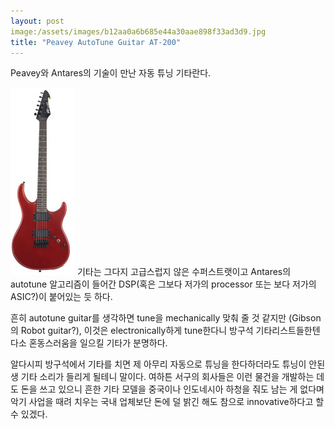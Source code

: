 ```yaml
---
layout: post
image:/assets/images/b12aa0a6b685e44a30aae898f33ad3d9.jpg
title: "Peavey AutoTune Guitar AT-200"
---
```


Peavey와 Antares의 기술이 만난 자동 튜닝 기타란다.

 ![image](/assets/images/b12aa0a6b685e44a30aae898f33ad3d9.jpg)
기타는 그다지 고급스럽지 않은 수퍼스트랫이고 Antares의 autotune 알고리즘이 들어간 DSP(혹은 그보다 저가의 processor 또는 보다 저가의 ASIC?)이 붙어있는 듯 하다.

 흔히 autotune guitar를 생각하면 tune을 mechanically 맞춰 줄 것 같지만 (Gibson의 Robot guitar?), 이것은 electronically하게 tune한다니 방구석 기타리스트들한텐 다소 혼동스러움을 일으킬 기타가 분명하다.

알다시피 방구석에서 기타를 치면 제 아무리 자동으로 튜닝을 한다하더라도 튜닝이 안된 생 기타 소리가 들리게 될테니 말이다. 여하튼 서구의 회사들은 이런 물건을 개발하는 데도 돈을 쓰고 있으니 흔한 기타 모델을 중국이나 인도네시아 하청을 줘도 남는 게 없다며 악기 사업을 때려 치우는 국내 업체보단 돈에 덜 밝긴 해도 참으로 innovative하다고 할 수 있겠다.
 


